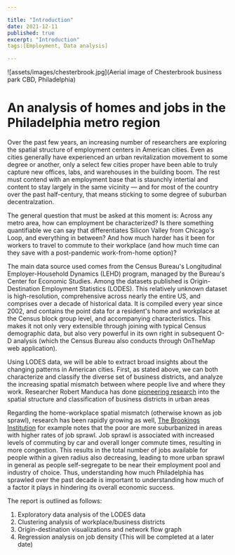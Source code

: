 ```yaml
---

title: "Introduction"
date: 2021-12-11
published: true
excerpt: "Introduction"
tags:[Employment, Data analysis]

---
```



![assets/images/chesterbrook.jpg](Aerial image of Chesterbrook business park CBD, Philadelphia)

# An analysis of homes and jobs in the Philadelphia metro region

Over the past few years, an increasing number of researchers are exploring the spatial structure of employment centers in American cities. Even as cities generally have experienced an urban revitalization movement to some degree or another, only a select few cities proper have been able to truly capture new offices, labs, and warehouses in the building boom. The rest must contend with an employment base that is staunchly intertial and content to stay largely in the same vicinity — and for most of the country over the past half-century, that means sticking to some degree of suburban decentralzation.

The general question that must be asked at this moment is: Across any metro area, how can employment be characterized? Is there something quantifiable we can say that differentiates Silicon Valley from Chicago's Loop, and everything in between? And how much harder has it been for workers to travel to commute to their workplace (and how much time can they save with a post-pandemic work-from-home option)?

The main data source used comes from the Census Bureau's Longitudinal Employer-Household Dynamics (LEHD) program, managed by the Bureau's Center for Economic Studies. Among the datasets published is Origin-Destination Employment Statistics (LODES). This relatively unknown dataset is high-resolution, comprehensive across nearly the entire US, and comprises over a decade of historical data. It is compiled every year since 2002, and contains the point data for a resident's home and workplace at the Census block group level, and accompanying characteristics. This makes it not only very extensible through joining with typical Census demographic data, but also very powerful in its own right in subsequent O-D analysis (which the Census Bureau also conducts through OnTheMap web application).

Using LODES data, we will be able to extract broad insights about the changing patterns in American cities. First, as stated above, we can both characterize and classify the diverse set of business districts, and analyze the increasing spatial mismatch between where people live and where they work. Researcher Robert Manduca has done [pioneering research](https://journals.sagepub.com/doi/pdf/10.1177/2399808320934821) into the spatial structure and classification of business districts in urban areas

Regarding the home-workplace spatial mismatch (otherwise known as job sprawl), research has been rapidly growing as well, [The Brookings Institution](https://gspp.berkeley.edu/assets/uploads/research/pdf/p60.pdf) for example notes that the poor are more suburbanized in areas with higher rates of job sprawl. Job sprawl is associated with increased levels of commuting by car and overall longer commute times, resulting in more congestion. This results in the total number of jobs available for people within a given radius also decreasing, leading to more urban sprawl in general as people self-segregate to be near their employment pool and industry of choice. Thus, understanding how much Philadelphia has sprawled over the past decade is important to understanding how much of a factor it plays in hindering its overall economic success.

The report is outlined as follows:

1. Exploratory data analysis of the LODES data
2. Clustering analysis of workplace/business districts
3. Origin-destination visualizations and network flow graph
4. Regression analysis on job density (This will be completed at a later date)
